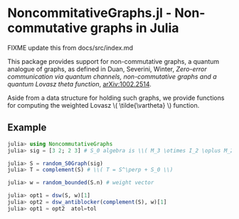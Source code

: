 NoncommitativeGraphs.jl - Non-commutative graphs in Julia
=========================================================

FIXME update this from docs/src/index.md

This package provides support for non-commutative graphs, a quantum analogue
of graphs, as defined in Duan, Severini, Winter,
*Zero-error communication via quantum channels, non-commutative graphs and a quantum
Lovasz theta function*, [arXiv:1002.2514](https://arxiv.org/abs/1002.2514).

Aside from a data structure for holding such graphs, we provide functions for
computing the weighted Lovasz \\( \tilde{\vartheta} \\) function.

## Example

```julia
julia> using NoncommutativeGraphs
julia> sig = [3 2; 2 3] # S_0 algebra is \\( M_3 \otimes I_2 \oplus M_2 \otimes I_3 \\)

julia> S = random_S0Graph(sig)
julia> T = complement(S) # \\( T = S^\perp + S_0 \\)

julia> w = random_bounded(S.n) # weight vector

julia> opt1 = dsw(S, w)[1]
julia> opt2 = dsw_antiblocker(complement(S), w)[1]
julia> opt1 ≈ opt2  atol=tol
```
